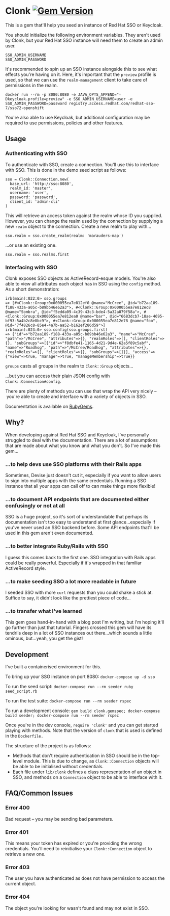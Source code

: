 # Clonk [![Gem Version](https://badge.fury.io/rb/clonk.svg)](https://badge.fury.io/rb/clonk)

This is a gem that'll help you seed an instance of Red Hat SSO or Keycloak.

You should initialize the following environment variables. They aren't used by Clonk, but your Red Hat SSO instance will need them to create an admin user.

```
SSO_ADMIN_USERNAME
SSO_ADMIN_PASSWORD
```

It's recommended to spin up an SSO instance alongside this to see what effects you're having on it. Here, it's important that the `preview` profile is used, so that we can use the `realm-management` client to take care of permissions in the realm.

```
docker run --rm -p 8080:8080 -e JAVA_OPTS_APPEND="-Dkeycloak.profile=preview" -e SSO_ADMIN_USERNAME=user -e SSO_ADMIN_PASSWORD=password registry.access.redhat.com/redhat-sso-7/sso72-openshift
```

You're also able to use Keycloak, but additional configuration may be required to use permissions, policies and other features.

## Usage

### Authenticating with SSO

To authenticate with SSO, create a connection. You'll use this to interface with SSO. This is done in the demo seed script as follows:

```
sso = Clonk::Connection.new(
  base_url: 'http://sso:8080',
  realm_id: 'master',
  username: 'user',
  password: 'password',
  client_id: 'admin-cli'
)
```

This will retrieve an access token against the realm whose ID you supplied. However, you can change the realm used by the connection by supplying a new `realm` object to the connection. Create a new realm to play with...

```
sso.realm = sso.create_realm(realm: 'marauders-map')
```

...or use an existing one.

```
sso.realm = sso.realms.first
```


### Interfacing with SSO

Clonk exposes SSO objects as ActiveRecord-esque models. You're also able to view all attributes each object has in SSO using the `config` method. As a short demonstration:

```
irb(main):022:0> sso.groups
=> [#<Clonk::Group:0x000055ea7e812ef0 @name="McCree", @id="b72aa189-f188-433a-a05c-b89bb46e62a3">, #<Clonk::Group:0x000055ea7e812ec8 @name="Sombra", @id="f5edda09-4c39-43c3-bde4-5a32a079f58a">, #<Clonk::Group:0x000055ea7e812ea0 @name="bar", @id="6683dcb7-18ae-4695-bf93-5a4b2c8e8bc9">, #<Clonk::Group:0x000055ea7e812e78 @name="foo", @id="7f4826c8-85e4-4a7b-aa52-b162ef286d59">]
irb(main):023:0> sso.config(sso.groups.first)
=> {"id"=>"b72aa189-f188-433a-a05c-b89bb46e62a3", "name"=>"McCree", "path"=>"/McCree", "attributes"=>{}, "realmRoles"=>[], "clientRoles"=>{}, "subGroups"=>[{"id"=>"f8dbfe41-1165-4d21-9d4e-62a5f89c5abf", "name"=>"Roadhog", "path"=>"/McCree/Roadhog", "attributes"=>{}, "realmRoles"=>[], "clientRoles"=>{}, "subGroups"=>[]}], "access"=>{"view"=>true, "manage"=>true, "manageMembership"=>true}}
```

`groups` casts all groups in the realm to `Clonk::Group` objects...

...but you can access their plain JSON config with `Clonk::Connection#config`.

There are plenty of methods you can use that wrap the API very nicely – you're able to create and interface with a variety of objects in SSO.

Documentation is available on [RubyGems](https://www.rubydoc.info/gems/clonk).

## Why?

When developing against Red Hat SSO and Keycloak, I've personally struggled to deal with the documentation. There are a lot of assumptions that are made about what you know and what you don't. So I've made this gem...

### ...to help devs use SSO platforms with their Rails apps

Sometimes, Devise just doesn't cut it, especially if you want to allow users to sign into multiple apps with the same credentials. Running a SSO instance that all your apps can call off to can make things more flexible!

### ...to document API endpoints that are documented either confusingly or not at all

SSO is a huge project, so it's sort of understandable that perhaps its documentation isn't too easy to understand at first glance...especially if you've never used an SSO backend before. Some API endpoints that'll be used in this gem aren't even documented.

### ...to better integrate Ruby/Rails with SSO

I guess this comes back to the first one. SSO integration with Rails apps could be really powerful. Especially if it's wrapped in that familiar ActiveRecord style.

### ...to make seeding SSO a lot more readable in future

I seeded SSO with more `curl` requests than you could shake a stick at. Suffice to say, it didn't look like the prettiest piece of code...

### ...to transfer what I've learned

This gem goes hand-in-hand with a blog post I'm writing, but I'm hoping it'll go further than just that tutorial. Fingers crossed this gem will have its tendrils deep in a lot of SSO instances out there...which sounds a little ominous, but...yeah, you get the gist!

## Development

I've built a containerised environment for this.

To bring up your SSO instance on port 8080: `docker-compose up -d sso`

To run the seed script: `docker-compose run --rm seeder ruby seed_script.rb`

To run the test suite: `docker-compose run --rm seeder rspec`

To run a development console: `gem build clonk.gemspec; docker-compose build seeder; docker-compose run --rm seeder rspec`

Once you're in the dev console, `require 'clonk'` and you can get started playing with methods. Note that the version of `clonk` that is used is defined in the `Dockerfile.`

The structure of the project is as follows:

- Methods that don't require authentication in SSO should be in the top-level module. This is due to change, as `Clonk::Connection` objects will be able to be initialised without credentials.
- Each file under `lib/clonk` defines a class representation of an object in SSO, and methods on a `Connection` object to be able to interface with it.

## FAQ/Common Issues

### Error 400

Bad request – you may be sending bad parameters.

### Error 401

This means your token has expired or you're providing the wrong credentials. You'll need to reinitialise your `Clonk::Connection` object to retrieve a new one.

### Error 403

The user you have authenticated as does not have permission to access the current object.

### Error 404

The object you're looking for wasn't found and may not exist in SSO.
